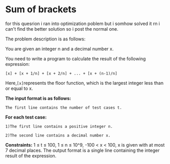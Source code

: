# Sum of brackets

for this quesrion i ran into optimization poblem but i somhow solved it
rn i can't find the better solution so i post the normal one.


The problem description is as follows:

You are given an integer n and a decimal number x.

You need to write a program to calculate the result of the following expression:

`[x] + [x + 1/n] + [x + 2/n] + ... + [x + (n-1)/n]`

Here,` [x] `represents the floor function, which is the largest integer less than or equal to x.


**The input format is as follows:**

`The first line contains the number of test cases t.`

**For each test case:**

`1)The first line contains a positive integer n.`

`2)The second line contains a decimal number x.`

**Constraints:** 1 ≤ t ≤ 100, 1 ≤ n ≤ 10^9, -100 < x < 100, x is given with at most 7 decimal places.
The output format is a single line containing the integer result of the expression.
